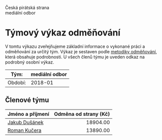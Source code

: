 Česká pirátská strana  
mediální odbor

Týmový výkaz odměňování
===========================

V tomtu výkazu zveřejňujeme základní informace o vykonané práci a odměňování
za určitý tým. Výkaz je sestaven podle [metodiky odměňování][metodika],
která obsahuje podrobnosti. U všech členů týmu je uveden odkaz na podrobný osobní výkaz.

Tým:                     | mediální odbor
-----------------------  | --------------------
Období:                  | 2018-01

Členové týmu
--------------

| Jméno a příjmení                |   Odměna od strany (Kč) |
|:--------------------------------|------------------------:|
| [Jakub Dušánek](jakub-dusanek/) |                18904.00 |
| [Roman Kučera](roman-kucera/)   |                13890.00 |


[metodika]: https://redmine.pirati.cz/projects/po/wiki/Odmenovani
